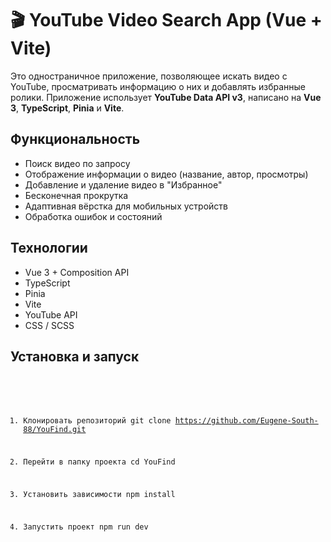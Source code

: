 <h1>🎬 YouTube Video Search App (Vue + Vite)</h1>

<p>
  Это одностраничное приложение, позволяющее искать видео с YouTube, просматривать информацию о них и добавлять избранные ролики. Приложение использует <strong>YouTube Data API v3</strong>, написано на <strong>Vue 3</strong>, <strong>TypeScript</strong>, <strong>Pinia</strong> и <strong>Vite</strong>.
</p>

<h2>Функциональность</h2>
<ul>
  <li> Поиск видео по запросу</li>
  <li> Отображение информации о видео (название, автор, просмотры)</li>
  <li> Добавление и удаление видео в "Избранное"</li>
  <li> Бесконечная прокрутка</li>
  <li> Адаптивная вёрстка для мобильных устройств</li>
  <li> Обработка ошибок и состояний</li>
</ul>

<h2>Технологии</h2>
<ul>
  <li>Vue 3 + Composition API</li>
  <li>TypeScript</li>
  <li>Pinia</li>
  <li>Vite</li>
  <li>YouTube API</li>
  <li>CSS / SCSS </li>
</ul>

<h2>Установка и запуск</h2>
<pre><code>
  
1. Клонировать репозиторий
git clone https://github.com/Eugene-South-88/YouFind.git

2. Перейти в папку проекта
cd YouFind

3. Установить зависимости
npm install

4. Запустить проект
npm run dev

</code></pre>
